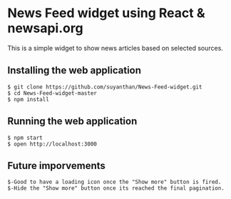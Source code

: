 # News Feed widget using React & newsapi.org
This is a simple widget to show news articles based on selected sources.

## Installing the web application
```
$ git clone https://github.com/suyanthan/News-Feed-widget.git
$ cd News-Feed-widget-master
$ npm install
```
## Running the web application
```
$ npm start
$ open http://localhost:3000
```
## Future imporvements
```
$-Good to have a loading icon once the "Show more" button is fired.
$-Hide the "Show more" button once its reached the final pagination.


